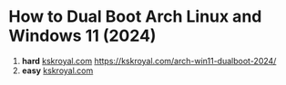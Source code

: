 # How to Dual Boot Arch Linux and Windows 11 (2024)


1. **hard** [kskroyal.com](https://kskroyal.com/arch-win11-dualboot-2024/)
https://kskroyal.com/arch-win11-dualboot-2024/
2. **easy** [kskroyal.com](https://youtu.be/4dKzYmhcGEU?si=AGuSUMWWtwMU_jUu)
